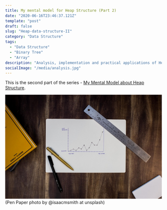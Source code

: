 ```yaml
---
title: My mental model for Heap Structure (Part 2)
date: "2020-06-16T23:46:37.121Z"
template: "post"
draft: false
slug: "Heap-data-structure-II"
category: "Data Structure"
tags:
  - "Data Structure"
  - "Binary Tree"
  - "Array"
description: "Analysis, implementation and practical applications of Heap structure."
socialImage: "/media/analysis.jpg"
---
```


This is the second part of the series - [My Mental Model about Heap Structure](/posts/Heap-data-structure).

![Pen Paper photo  by @isaacmsmith at unspash](/media/analysis.jpg)
(Pen Paper photo  by @isaacmsmith at unsplash)
